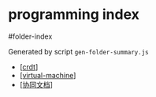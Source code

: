 programming index
===
#folder-index

Generated by script `gen-folder-summary.js`

- [[crdt]]
- [[virtual-machine]]
- [[协同文档]]
<!-- end-generated -->
    
    
    
    
    


[//begin]: # "Autogenerated link references for markdown compatibility"
[crdt]: programming/crdt "CRDT Conflict-free replicated data type"
[virtual-machine]: programming/virtual-machine "Virtual Machine"
[协同文档]: programming/协同文档 "协同文档 - Collaborative Editing Documents"
[//end]: # "Autogenerated link references"